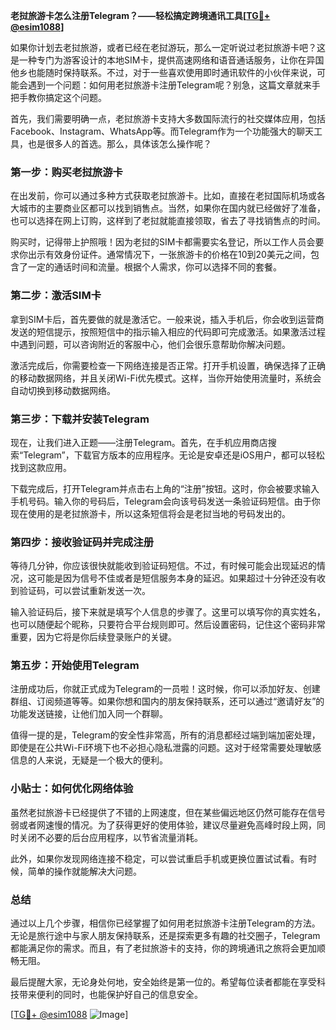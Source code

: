**老挝旅游卡怎么注册Telegram？——轻松搞定跨境通讯工具[[TG💪+ @esim1088](https://t.me/s/esim1088)]**

如果你计划去老挝旅游，或者已经在老挝游玩，那么一定听说过老挝旅游卡吧？这是一种专门为游客设计的本地SIM卡，提供高速网络和语音通话服务，让你在异国他乡也能随时保持联系。不过，对于一些喜欢使用即时通讯软件的小伙伴来说，可能会遇到一个问题：如何用老挝旅游卡注册Telegram呢？别急，这篇文章就来手把手教你搞定这个问题。

首先，我们需要明确一点，老挝旅游卡支持大多数国际流行的社交媒体应用，包括Facebook、Instagram、WhatsApp等。而Telegram作为一个功能强大的聊天工具，也是很多人的首选。那么，具体该怎么操作呢？

### **第一步：购买老挝旅游卡**

在出发前，你可以通过多种方式获取老挝旅游卡。比如，直接在老挝国际机场或各大城市的主要商业区都可以找到销售点。当然，如果你在国内就已经做好了准备，也可以选择在网上订购，这样到了老挝就能直接领取，省去了寻找销售点的时间。

购买时，记得带上护照哦！因为老挝的SIM卡都需要实名登记，所以工作人员会要求你出示有效身份证件。通常情况下，一张旅游卡的价格在10到20美元之间，包含了一定的通话时间和流量。根据个人需求，你可以选择不同的套餐。

### **第二步：激活SIM卡**

拿到SIM卡后，首先要做的就是激活它。一般来说，插入手机后，你会收到运营商发送的短信提示，按照短信中的指示输入相应的代码即可完成激活。如果激活过程中遇到问题，可以咨询附近的客服中心，他们会很乐意帮助你解决问题。

激活完成后，你需要检查一下网络连接是否正常。打开手机设置，确保选择了正确的移动数据网络，并且关闭Wi-Fi优先模式。这样，当你开始使用流量时，系统会自动切换到移动数据网络。

### **第三步：下载并安装Telegram**

现在，让我们进入正题——注册Telegram。首先，在手机应用商店搜索“Telegram”，下载官方版本的应用程序。无论是安卓还是iOS用户，都可以轻松找到这款应用。

下载完成后，打开Telegram并点击右上角的“注册”按钮。这时，你会被要求输入手机号码。输入你的号码后，Telegram会向该号码发送一条验证码短信。由于你现在使用的是老挝旅游卡，所以这条短信将会是老挝当地的号码发出的。

### **第四步：接收验证码并完成注册**

等待几分钟，你应该很快就能收到验证码短信。不过，有时候可能会出现延迟的情况，这可能是因为信号不佳或者是短信服务本身的延迟。如果超过十分钟还没有收到验证码，可以尝试重新发送一次。

输入验证码后，接下来就是填写个人信息的步骤了。这里可以填写你的真实姓名，也可以随便起个昵称，只要符合平台规则即可。然后设置密码，记住这个密码非常重要，因为它将是你后续登录账户的关键。

### **第五步：开始使用Telegram**

注册成功后，你就正式成为Telegram的一员啦！这时候，你可以添加好友、创建群组、订阅频道等等。如果你想和国内的朋友保持联系，还可以通过“邀请好友”的功能发送链接，让他们加入同一个群聊。

值得一提的是，Telegram的安全性非常高，所有的消息都经过端到端加密处理，即使是在公共Wi-Fi环境下也不必担心隐私泄露的问题。这对于经常需要处理敏感信息的人来说，无疑是一个极大的便利。

### **小贴士：如何优化网络体验**

虽然老挝旅游卡已经提供了不错的上网速度，但在某些偏远地区仍然可能存在信号弱或者网速慢的情况。为了获得更好的使用体验，建议尽量避免高峰时段上网，同时关闭不必要的后台应用程序，以节省流量消耗。

此外，如果你发现网络连接不稳定，可以尝试重启手机或更换位置试试看。有时候，简单的操作就能解决大问题。

### **总结**

通过以上几个步骤，相信你已经掌握了如何用老挝旅游卡注册Telegram的方法。无论是旅行途中与家人朋友保持联系，还是探索更多有趣的社交圈子，Telegram都能满足你的需求。而且，有了老挝旅游卡的支持，你的跨境通讯之旅将会更加顺畅无阻。

最后提醒大家，无论身处何地，安全始终是第一位的。希望每位读者都能在享受科技带来便利的同时，也能保护好自己的信息安全。

[[TG💪+ @esim1088](https://t.me/s/esim1088) ![Image](https://i.postimg.cc/4NQfJmqS/Snipaste-2025-05-13-00-14-12.png)]